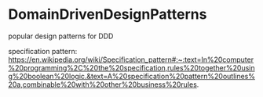 # DomainDrivenDesignPatterns
popular design patterns for DDD


specification pattern: https://en.wikipedia.org/wiki/Specification_pattern#:~:text=In%20computer%20programming%2C%20the%20specification,rules%20together%20using%20boolean%20logic.&text=A%20specification%20pattern%20outlines%20a,combinable%20with%20other%20business%20rules.

